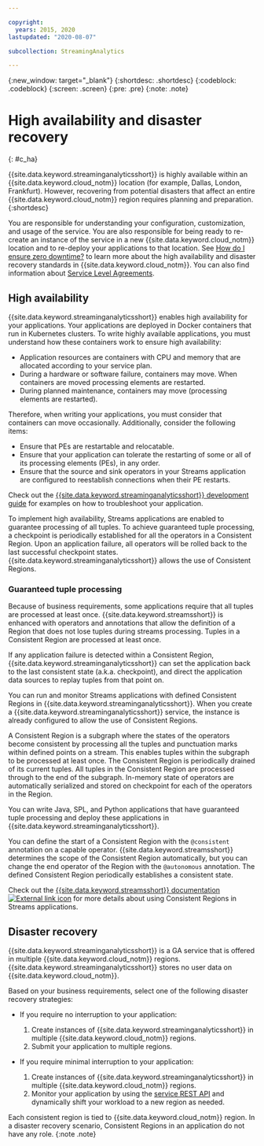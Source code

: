 ```yaml
---

copyright:
  years: 2015, 2020
lastupdated: "2020-08-07"

subcollection: StreamingAnalytics

---
```


<!-- Attribute definitions -->
{:new_window: target="_blank"}
{:shortdesc: .shortdesc}
{:codeblock: .codeblock}
{:screen: .screen}
{:pre: .pre}
{:note: .note}

# High availability and disaster recovery
{: #c_ha}

{{site.data.keyword.streaminganalyticsshort}} is highly available within an {{site.data.keyword.cloud_notm}} location (for example, Dallas, London, Frankfurt). However, recovering from potential disasters that affect an entire {{site.data.keyword.cloud_notm}} region requires planning and preparation.
{:shortdesc}


You are responsible for understanding your configuration, customization, and usage of the service. You are also responsible for being ready to re-create an instance of the service in a new {{site.data.keyword.cloud_notm}} location and to re-deploy your applications to that location. See [How do I ensure zero downtime?](/docs/services/overview?topic=overview-zero-downtime#zero-downtime) to learn more about the high availability and disaster recovery standards in {{site.data.keyword.cloud_notm}}. You can also find information about [Service Level Agreements](/docs/services/overview?topic=overview-zero-downtime#zero-downtime#SLAs).

## High availability

{{site.data.keyword.streaminganalyticsshort}} enables high availability for your applications. Your applications are deployed in Docker containers that run in Kubernetes clusters. To write highly available applications, you must understand how these containers work to ensure high availability:

* Application resources are containers with CPU and memory that are allocated according to your service plan.
* During a hardware or software failure, containers may move. When containers are moved processing elements are restarted.
* During planned maintenance, containers may move (processing elements are restarted).

Therefore, when writing your applications, you must consider that containers can move occasionally. Additionally, consider the following items:
* Ensure that PEs are restartable and relocatable.
* Ensure that your application can tolerate the restarting of some or all of its processing elements (PEs), in any order.
* Ensure that the source and sink operators in your Streams application are configured to reestablish connections when their PE restarts.

Check out the [{{site.data.keyword.streaminganalyticsshort}} development guide](/docs/StreamingAnalytics?topic=StreamingAnalytics-development_guide#troubleshooting) for examples on how to troubleshoot your application.

To implement high availability, Streams applications are enabled to guarantee processing of all tuples. To achieve guaranteed tuple processing, a checkpoint is periodically established for all the operators in a Consistent Region. Upon an application failure, all operators will be rolled back to the last successful checkpoint states.
{{site.data.keyword.streaminganalyticsshort}} allows the use of Consistent Regions.

### Guaranteed tuple processing

Because of business requirements, some applications require that all tuples are processed at least once. {{site.data.keyword.streamsshort}} is enhanced with operators and annotations that allow the definition of a Region that does not lose tuples during streams processing. Tuples in a Consistent Region are processed at least once.

If any application failure is detected within a Consistent Region, {{site.data.keyword.streaminganalyticsshort}} can set the application back to the last consistent state (a.k.a. checkpoint), and direct the application data sources to replay tuples from that point on.

You can run and monitor Streams applications with defined Consistent Regions in {{site.data.keyword.streaminganalyticsshort}}. When you create a {{site.data.keyword.streaminganalyticsshort}} service, the instance is already configured to allow the use of Consistent Regions.

A Consistent Region is a subgraph where the states of the operators become consistent by processing all the tuples and punctuation marks within defined points on a stream. This enables tuples within the subgraph to be processed at least once. The Consistent Region is periodically drained of its current tuples. All tuples in the Consistent Region are processed through to the end of the subgraph. In-memory state of operators are automatically serialized and stored on checkpoint for each of the operators in the Region.

You can write Java, SPL, and Python applications that have guaranteed tuple processing and deploy these applications in {{site.data.keyword.streaminganalyticsshort}}.

You can define the start of a Consistent Region with the `@consistent` annotation on a capable operator. {{site.data.keyword.streamsshort}} determines the scope of the Consistent Region automatically, but you can change the end operator of the Region with the `@autonomous` annotation. The defined Consistent Region periodically establishes a consistent state.

Check out the [{{site.data.keyword.streamsshort}} documentation ![External link icon](../../icons/launch-glyph.svg "External link icon")](https://www.ibm.com/support/knowledgecenter/SSCRJU_4.3.0/com.ibm.streams.dev.doc/doc/consistentregions.html) for more details about using Consistent Regions in Streams applications.

## Disaster recovery

{{site.data.keyword.streaminganalyticsshort}} is a GA service that is offered in multiple {{site.data.keyword.cloud_notm}} regions. {{site.data.keyword.streaminganalyticsshort}} stores no user data on {{site.data.keyword.cloud_notm}}.

Based on your business requirements, select one of the following disaster recovery strategies:

* If you require no interruption to your application:
    1. Create instances of {{site.data.keyword.streaminganalyticsshort}} in multiple {{site.data.keyword.cloud_notm}} regions.
    2. Submit your application to multiple regions.


* If you require minimal interruption to your application:
    1. Create instances of {{site.data.keyword.streaminganalyticsshort}} in multiple {{site.data.keyword.cloud_notm}} regions.
    2. Monitor your application by using the [service REST API](https://ibm.co/2Gt9mB6) and dynamically shift your workload to a new region as needed.

Each consistent region is tied to {{site.data.keyword.cloud_notm}} region. In a disaster recovery scenario, Consistent Regions in an application do not have any role.
{:note .note}

